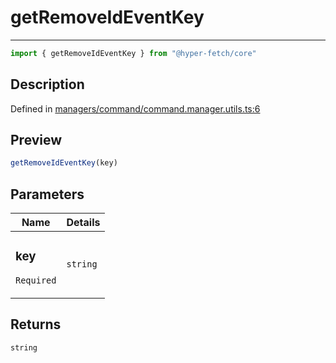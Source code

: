 

# getRemoveIdEventKey

<div class="api-docs__separator" data-reactroot="">

---

</div><div class="api-docs__import" data-reactroot="">

```ts
import { getRemoveIdEventKey } from "@hyper-fetch/core"
```

</div><div class="api-docs__section">

## Description

</div><div class="api-docs__description"><span class="api-docs__do-not-parse">



</span></div><p class="api-docs__definition">

Defined in [managers/command/command.manager.utils.ts:6](https://github.com/BetterTyped/hyper-fetch/blob/9cf1f580/packages/core/src/managers/command/command.manager.utils.ts#L6)

</p><div class="api-docs__section">

## Preview

</div><div class="api-docs__preview fn">

```ts
getRemoveIdEventKey(key)
```

</div><div class="api-docs__section">

## Parameters

</div><div class="api-docs__parameters"><table><thead><tr><th>Name</th><th>Details</th></tr></thead><tbody><tr param-data="key"><td class="api-docs__param-name required">

### key 

`Required`

</td><td class="api-docs__param-type">

`string`

</td></tr></tbody></table></div><div class="api-docs__section">

## Returns

</div><div class="api-docs__returns">

```ts
string
```

</div>
